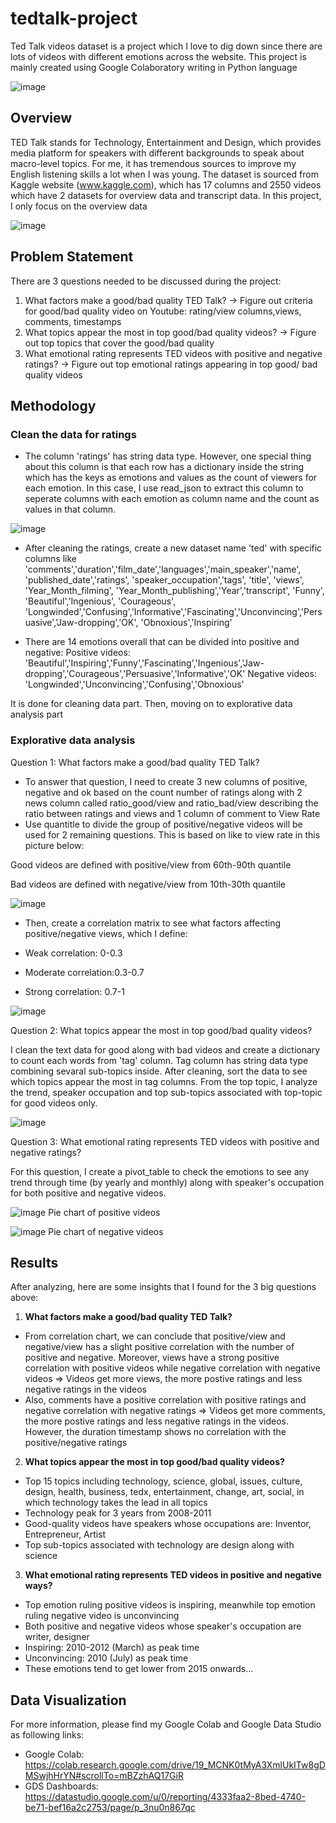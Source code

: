 # tedtalk-project
Ted Talk videos dataset is a project which I love to dig down since there are lots of videos with different emotions across the website. This project is mainly created using Google Colaboratory writing in Python language

![image](https://user-images.githubusercontent.com/97778235/158612371-8e9dfe14-82f3-40dc-ae7e-750f50a0c35e.png)

## Overview
TED Talk stands for Technology, Entertainment and Design, which provides media platform for speakers with different backgrounds to speak about macro-level topics. For me, it has tremendous sources to improve my English listening skills a lot when I was young. The dataset is sourced from Kaggle website (www.kaggle.com), which has 17 columns and 2550 videos which have 2 datasets for overview data and transcript data. In this project, I only focus on the overview data

![image](https://user-images.githubusercontent.com/97778235/158615693-ddcdb4db-eaf8-4332-8997-145b8e1c620b.png)

## Problem Statement
There are 3 questions needed to be discussed during the project:
1. What factors make a good/bad quality TED Talk? 
-> Figure out criteria for good/bad quality video on Youtube: rating/view columns,views, comments, timestamps
2. What topics appear the most in top good/bad quality videos?
-> Figure out top topics that cover the good/bad quality
3. What emotional rating represents TED videos with positive and negative ratings?
-> Figure out top emotional ratings appearing in top good/ bad quality videos 

## Methodology

### Clean the data for ratings
+ The column 'ratings' has string data type. However, one special thing about this column is that each row has a dictionary inside the string which has the keys as emotions and values as the count of viewers for each emotion. In this case, I use read_json to extract this column to seperate columns with each emotion as column name and the count as values in that column. 

![image](https://user-images.githubusercontent.com/97778235/158616770-2ff1c84a-2f3c-4f86-b16e-023799361144.png)

+ After cleaning the ratings, create a new dataset name 'ted' with specific columns like 'comments','duration','film_date','languages','main_speaker','name', 'published_date','ratings', 'speaker_occupation','tags',	'title', 'views', 'Year_Month_filming', 'Year_Month_publishing','Year','transcript', 'Funny',	'Beautiful','Ingenious',	'Courageous',	'Longwinded','Confusing','Informative','Fascinating','Unconvincing','Persuasive','Jaw-dropping','OK',	'Obnoxious','Inspiring'

+ There are 14 emotions overall that can be divided into positive and negative: 
Positive videos: 'Beautiful','Inspiring','Funny','Fascinating','Ingenious','Jaw-dropping','Courageous','Persuasive','Informative','OK'
Negative videos: 'Longwinded','Unconvincing','Confusing','Obnoxious'

It is done for cleaning data part. Then, moving on to explorative data analysis part

### Explorative data analysis
Question 1: What factors make a good/bad quality TED Talk?
+ To answer that question, I need to create 3 new columns of positive, negative and ok based on the count number of ratings along with 2 news column called ratio_good/view and ratio_bad/view describing the ratio between ratings and views and 1 column of comment to View Rate
+ Use quantitle to divide the group of positive/negative videos will be used for 2 remaining questions. This is based on like to view rate in this picture below:

Good videos are defined with positive/view from 60th-90th quantile

Bad videos are defined with negative/view from 10th-30th quantile

![image](https://user-images.githubusercontent.com/97778235/158620467-f851036b-1fed-4c41-b3fc-cf6fe790f930.png)

+ Then, create a correlation matrix to see what factors affecting positive/negative views, which I define:

+ Weak correlation: 0-0.3
+ Moderate correlation:0.3-0.7
+ Strong correlation: 0.7-1

![image](https://user-images.githubusercontent.com/97778235/158621794-ac94d7ac-3c59-43cc-9cfd-1b93bafe8eb3.png)

Question 2: What topics appear the most in top good/bad quality videos?

I clean the text data for good along with bad videos and create a dictionary to count each words from 'tag' column. Tag column has string data type combining sevaral sub-topics inside. After cleaning, sort the data to see which topics appear the most in tag columns. From the top topic, I analyze the trend, speaker occupation and top sub-topics associated with top-topic for good videos only.

![image](https://user-images.githubusercontent.com/97778235/158626499-ebf34eb9-e878-451b-bddb-02a3f29490c0.png)


Question 3: What emotional rating represents TED videos with positive and negative ratings?

For this question, I create a pivot_table to check the emotions to see any trend through time (by yearly and monthly) along with speaker's occupation for both positive and negative videos.  

![image](https://user-images.githubusercontent.com/97778235/158626627-262e8a93-06a1-4f51-ac4a-ae971ef90253.png)
Pie chart of positive videos

![image](https://user-images.githubusercontent.com/97778235/158626771-0121b158-c471-43dc-a620-02fa0c6e94c2.png)
Pie chart of negative videos
 
## Results
After analyzing, here are some insights that I found for the 3 big questions above:

1. **What factors make a good/bad quality TED Talk?**
+ From correlation chart, we can conclude that positive/view and negative/view has a slight positive correlation with the number of positive and negative. Moreover, views have a strong positive correlation with positive videos while negative correlation with negative videos 
=> Videos get more views, the more postive ratings and less negative ratings in the videos
+ Also, comments have a positive correlation with positive ratings and negative correlation with negative ratings => Videos get more comments, the more postive ratings and less negative ratings in the videos. However, the duration timestamp shows no correlation with the positive/negative ratings

2. **What topics appear the most in top good/bad quality videos?**
+ Top 15 topics including technology, science, global, issues, culture, design, health, business, tedx, entertainment, change, art, social, in which technology takes the lead in all topics
+ Technology peak for 3 years from 2008-2011
+ Good-quality videos have speakers whose occupations are: Inventor, Entrepreneur, Artist
+ Top sub-topics associated with technology are design along with science

3. **What emotional rating represents TED videos in positive and negative ways?**
+ Top emotion ruling positive videos is inspiring, meanwhile top emotion ruling negative video is unconvincing
+ Both positive and negative videos whose speaker's occupation are writer, designer
+ Inspiring: 2010-2012 (March) as peak time
+ Unconvincing: 2010 (July) as peak time
+ These emotions tend to get lower from 2015 onwards...

## Data Visualization
For more information, please find my Google Colab and Google Data Studio as following links:
+ Google Colab: https://colab.research.google.com/drive/19_MCNK0tMyA3XmlUkITw8gDMSwjhHrYN#scrollTo=mBZzhAQ17GiR
+ GDS Dashboards: https://datastudio.google.com/u/0/reporting/4333faa2-8bed-4740-be71-bef16a2c2753/page/p_3nu0n867qc

